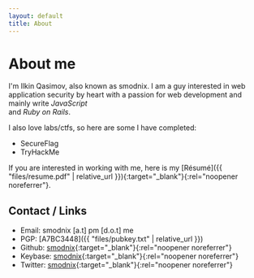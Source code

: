 ```yaml
---
layout: default
title: About
---
```


# About me

I'm Ilkin Qasimov, also known as smodnix. I am a guy interested in web application security by heart with a passion for web development and mainly write *JavaScript* <br> and *Ruby on Rails*.

I also love labs/ctfs, so here are some I have completed:

- SecureFlag
- TryHackMe

If you are interested in working with me, here is my [Résumé]({{ "files/resume.pdf" | relative_url }}){:target="_blank"}{:rel="noopener noreferrer"}.

## Contact / Links

- Email: smodnix [a.t] pm [d.o.t] me
- PGP: [A7BC3448]({{ "files/pubkey.txt" | relative_url }})
- Github: [smodnix](https://github.com/smodnix){:target="_blank"}{:rel="noopener noreferrer"}
- Keybase: [smodnix](https://keybase.io/smodnix){:target="_blank"}{:rel="noopener noreferrer"}
- Twitter: [smodnix](https://twitter.com/smodnix){:target="_blank"}{:rel="noopener noreferrer"}
